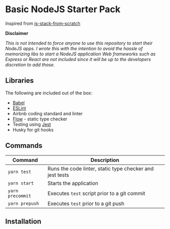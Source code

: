 # Basic NodeJS Starter Pack

Inspired from [js-stack-from-scratch](https://github.com/verekia/js-stack-from-scratch)

**Disclaimer**

*This is not intended to force anyone to use this repository to start their NodeJS apps. I wrote this with the intention to avoid the hassle of memorizing libs to start a NodeJS application*
*Web frameworks such as Express or React are not included since it will be up to the developers discretion to add those.*

## Libraries

The following are included out of the box:

* [Babel](https://babeljs.io/)
* [ESLint](https://eslint.org/)
* Airbnb coding standard and linter
* [Flow](https://flowtype.org/) - static type checker
* Testing using [Jest](https://facebook.github.io/jest/)
* Husky for git hooks

## Commands

| Command | Description |
| --- | --- |
| `yarn test` | Runs the code linter, static type checker and jest tests |
| `yarn start` | Starts the application |
| `yarn precommit` | Executes `test` script prior to a git commit |
| `yarn prepush` | Executes `test` prior to a git push |

## Installation


